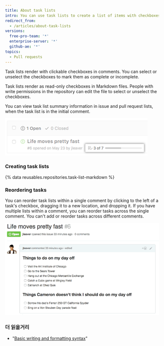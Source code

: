 ```yaml
---
title: About task lists
intro: You can use task lists to create a list of items with checkboxes within pull request and issue comments or Markdown files in your repository.
redirect_from:
  - /articles/about-task-lists
versions:
  free-pro-team: '*'
  enterprise-server: '*'
  github-ae: '*'
topics:
  - Pull requests
---
```


Task lists render with clickable checkboxes in comments. You can select or unselect the checkboxes to mark them as complete or incomplete.

Task lists render as read-only checkboxes in Markdown files. People with write permissions in the repository can edit the file to select or unselect the checkboxes.

You can view task list summary information in issue and pull request lists, when the task list is in the initial comment.

![Task list summary](/assets/images/help/issues/task-list-summary.png)

### Creating task lists

{% data reusables.repositories.task-list-markdown %}

### Reordering tasks

You can reorder task lists within a single comment by clicking to the left of a task's checkbox, dragging it to a new location, and dropping it. If you have multiple lists within a comment, you can reorder tasks across the single comment. You can't add or reorder tasks across different comments.

![Reordered task list](/assets/images/help/writing/task-list-reordered.gif)

### 더 읽을거리

* "[Basic writing and formatting syntax](/articles/basic-writing-and-formatting-syntax)"
